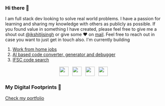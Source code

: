 ### Hi there 👋

I am full stack dev looking to solve real world problems. I have a passion for learning and sharing my knowledge with others as publicly as possible. 
If you found value in something I have created, please feel free to give me a shout out [@ikshitijsingh](https://twitter.com/ikshitijsingh/) or give some ♥ on [mail](mailto:singh_kshitij@yahoo.com). Feel free to reach out in case you want to just get in touch also. I'm currently building 
1. [Work from home jobs](https://iworkfromhomejobs.com/)
2. [AI based code converter, generator and debugger](https://swapcode.ai)
3. [IFSC code search](https://ifsccodesearch.info)

<p align='center'>
<a href="https://www.linkedin.com/in/ikshitijsingh/"><img height="30" src="https://github.com/singhkshitij/singhkshitij/blob/master/linkedin.png?raw=true"></a>&nbsp;&nbsp;
<a href="https://twitter.com/ikshitijsingh"><img height="30" src="https://github.com/singhkshitij/singhkshitij/blob/master/twitter.png?raw=true"></a>&nbsp;&nbsp;
<a href="https://www.instagram.com/singh_kshitij/"><img height="30" src="https://github.com/singhkshitij/singhkshitij/blob/master/instagram.png?raw=true"></a>&nbsp;&nbsp;
<a href="mailto:singh_kshitij@yahoo.com"><img height="30" src="https://github.com/singhkshitij/singhkshitij/blob/master/mail.png?raw=true"></a>
</p>

### My Digital Footprints 🌱
[Check my portfolio](https://ikshitij.com)
